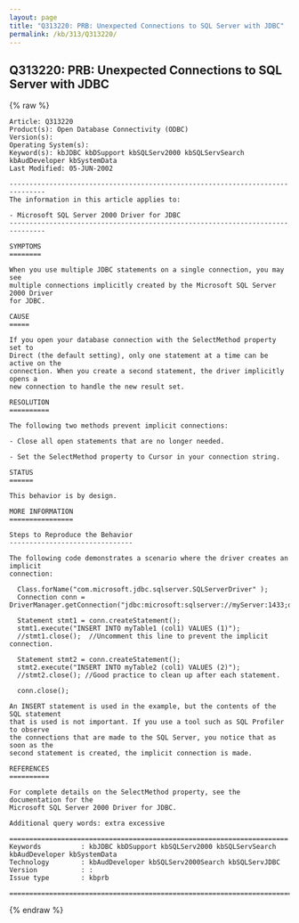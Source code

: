 ```yaml
---
layout: page
title: "Q313220: PRB: Unexpected Connections to SQL Server with JDBC"
permalink: /kb/313/Q313220/
---
```


## Q313220: PRB: Unexpected Connections to SQL Server with JDBC

{% raw %}

	Article: Q313220
	Product(s): Open Database Connectivity (ODBC)
	Version(s): 
	Operating System(s): 
	Keyword(s): kbJDBC kbDSupport kbSQLServ2000 kbSQLServSearch kbAudDeveloper kbSystemData
	Last Modified: 05-JUN-2002
	
	-------------------------------------------------------------------------------
	The information in this article applies to:
	
	- Microsoft SQL Server 2000 Driver for JDBC 
	-------------------------------------------------------------------------------
	
	SYMPTOMS
	========
	
	When you use multiple JDBC statements on a single connection, you may see
	multiple connections implicitly created by the Microsoft SQL Server 2000 Driver
	for JDBC.
	
	CAUSE
	=====
	
	If you open your database connection with the SelectMethod property set to
	Direct (the default setting), only one statement at a time can be active on the
	connection. When you create a second statement, the driver implicitly opens a
	new connection to handle the new result set.
	
	RESOLUTION
	==========
	
	The following two methods prevent implicit connections:
	
	- Close all open statements that are no longer needed.
	
	- Set the SelectMethod property to Cursor in your connection string.
	
	STATUS
	======
	
	This behavior is by design.
	
	MORE INFORMATION
	================
	
	Steps to Reproduce the Behavior
	-------------------------------
	
	The following code demonstrates a scenario where the driver creates an implicit
	connection:
	
	  Class.forName("com.microsoft.jdbc.sqlserver.SQLServerDriver" );
	  Connection conn = DriverManager.getConnection("jdbc:microsoft:sqlserver://myServer:1433;databasename=pubs;SelectMethod=direct","myUser","myPassword");
	  			
	  Statement stmt1 = conn.createStatement();
	  stmt1.execute("INSERT INTO myTable1 (col1) VALUES (1)");
	  //stmt1.close();  //Uncomment this line to prevent the implicit connection.
	  			
	  Statement stmt2 = conn.createStatement();
	  stmt2.execute("INSERT INTO myTable2 (col1) VALUES (2)");
	  //stmt2.close(); //Good practice to clean up after each statement.
	  			
	  conn.close();
	
	An INSERT statement is used in the example, but the contents of the SQL statement
	that is used is not important. If you use a tool such as SQL Profiler to observe
	the connections that are made to the SQL Server, you notice that as soon as the
	second statement is created, the implicit connection is made.
	
	REFERENCES
	==========
	
	For complete details on the SelectMethod property, see the documentation for the
	Microsoft SQL Server 2000 Driver for JDBC.
	
	Additional query words: extra excessive
	
	======================================================================
	Keywords          : kbJDBC kbDSupport kbSQLServ2000 kbSQLServSearch kbAudDeveloper kbSystemData 
	Technology        : kbAudDeveloper kbSQLServ2000Search kbSQLServJDBC
	Version           : :
	Issue type        : kbprb
	
	=============================================================================
	

{% endraw %}
